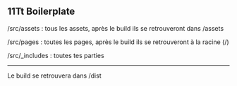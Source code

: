 ## 11Tt Boilerplate

/src/assets : tous les assets, après le build ils se retrouveront dans /assets

/src/pages : toutes les pages, après le build ils se retrouveront à la racine (/)

/src/_includes : toutes tes parties

---

Le build se retrouvera dans /dist